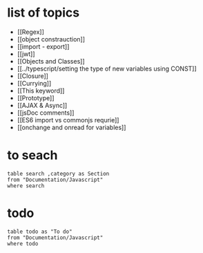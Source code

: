 # list of topics
- [[Regex]]
- [[object constrauction]]
- [[import - export]]  
- [[jwt]] 
- [[Objects and Classes]] 
- [[../typescript/setting the type of new variables using CONST]] 
- [[Closure]] 
- [[Currying]] 
- [[This keyword]] 
- [[Prototype]] 
- [[AJAX & Async]] 
- [[jsDoc comments]] 
- [[ES6 import vs commonjs requrie]] 
- [[onchange and onread for variables]]

# to seach
```dataview
table search ,category as Section
from "Documentation/Javascript"
where search
```

# todo
```dataview
table todo as "To do"
from "Documentation/Javascript"
where todo
```